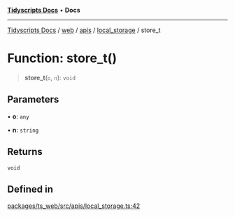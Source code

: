 [**Tidyscripts Docs**](../../../../../../../README.md) • **Docs**

***

[Tidyscripts Docs](../../../../../../../globals.md) / [web](../../../../../README.md) / [apis](../../../README.md) / [local\_storage](../README.md) / store\_t

# Function: store\_t()

> **store\_t**(`o`, `n`): `void`

## Parameters

• **o**: `any`

• **n**: `string`

## Returns

`void`

## Defined in

[packages/ts\_web/src/apis/local\_storage.ts:42](https://github.com/sheunaluko/tidyscripts/blob/master/packages/ts_web/src/apis/local_storage.ts#L42)
